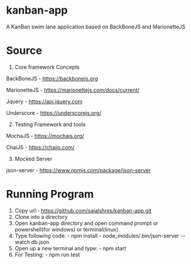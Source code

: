 # kanban-app
A KanBan swim lane application based on BackBoneJS and MarionetteJS


# Source

1. Core framework Concepts

BackBoneJS
    - https://backbonejs.org

MarionetteJS
    - https://marionettejs.com/docs/current/

Jquery
    - https://api.jquery.com

Underscore
    - https://underscorejs.org/


2. Testing Framework and tools

MochaJS
    - https://mochajs.org/

ChaiJS
    - https://chaijs.com/


3. Mocked Server

json-server
    - https://www.npmjs.com/package/json-server


# Running Program

1. Copy url:- https://github.com/sajalshres/kanban-app.git
2. Clone into a directory
3. Open kanban-app directory and open command prompt or powershell(for windows) or terminal(linux)
4. Type following code:
        - npm install
        - node_modules/.bin/json-server --watch db.json
5. Open up a new terminal and type:
        - npm start
6. For Testing:
        - npm run test 
